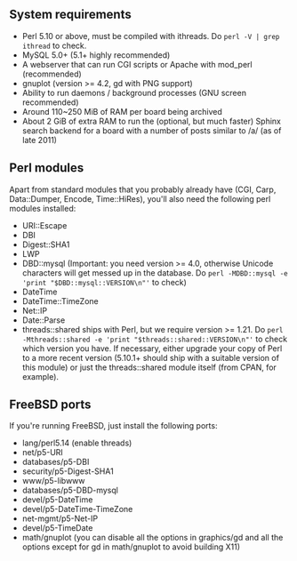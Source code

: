 ## System requirements ##
  * Perl 5.10 or above, must be compiled with ithreads. Do `perl -V | grep ithread` to check.
  * MySQL 5.0+ (5.1+ highly recommended)
  * A webserver that can run CGI scripts or Apache with mod\_perl (recommended)
  * gnuplot (version >= 4.2, gd with PNG support)
  * Ability to run daemons / background processes (GNU screen recommended)
  * Around 110~250 MiB of RAM per board being archived
  * About 2 GiB of extra RAM to run the (optional, but much faster) Sphinx search backend for a board with a number of posts similar to /a/ (as of late 2011)

## Perl modules ##
Apart from standard modules that you probably already have (CGI, Carp, Data::Dumper, Encode, Time::HiRes), you'll also need the following perl modules installed:
  * URI::Escape
  * DBI
  * Digest::SHA1
  * LWP
  * DBD::mysql (Important: you need version >= 4.0, otherwise Unicode characters will get messed up in the database. Do `perl -MDBD::mysql -e 'print "$DBD::mysql::VERSION\n"'` to check)
  * DateTime
  * DateTime::TimeZone
  * Net::IP
  * Date::Parse
  * threads::shared ships with Perl, but we require version >= 1.21. Do `perl -Mthreads::shared -e 'print "$threads::shared::VERSION\n"'` to check which version you have. If necessary, either upgrade your copy of Perl to a more recent version (5.10.1+ should ship with a suitable version of this module) or just the threads::shared module itself (from CPAN, for example).

## FreeBSD ports ##
If you're running FreeBSD, just install the following ports:

  * lang/perl5.14 (enable threads)
  * net/p5-URI
  * databases/p5-DBI
  * security/p5-Digest-SHA1
  * www/p5-libwww
  * databases/p5-DBD-mysql
  * devel/p5-DateTime
  * devel/p5-DateTime-TimeZone
  * net-mgmt/p5-Net-IP
  * devel/p5-TimeDate
  * math/gnuplot (you can disable all the options in graphics/gd and all the options except for gd in math/gnuplot to avoid building X11)
